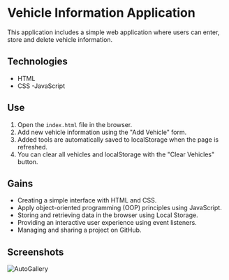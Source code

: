# Vehicle Information Application

This application includes a simple web application where users can enter, store and delete vehicle information.

## Technologies

- HTML
- CSS
-JavaScript

## Use

1. Open the `index.html` file in the browser.
2. Add new vehicle information using the "Add Vehicle" form.
3. Added tools are automatically saved to localStorage when the page is refreshed.
4. You can clear all vehicles and localStorage with the "Clear Vehicles" button.

## Gains

- Creating a simple interface with HTML and CSS.
- Apply object-oriented programming (OOP) principles using JavaScript.
- Storing and retrieving data in the browser using Local Storage.
- Providing an interactive user experience using event listeners.
- Managing and sharing a project on GitHub.

## Screenshots
![AutoGallery](https://github.com/nuhaydogdu/AutoGalleryProject/assets/81580228/74946c73-de07-475e-bfbc-063de9620f94)

